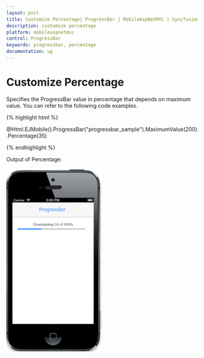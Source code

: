```yaml
---
layout: post
title: Customize Percentage| ProgressBar | MobileAspNetMVC | Syncfusion
description: customize percentage
platform: mobileaspnetmvc
control: ProgressBar
keywords: progressbar, percentage
documentation: ug
---
```


# Customize Percentage

 Specifies the ProgressBar value in percentage that depends on maximum value. You can refer to the following code examples.  

{% highlight html %}

@Html.EJMobile().ProgressBar("progressbar_sample").MaximumValue(200).Percentage(35)

{% endhighlight %}

Output of Percentage:

![](Customize-Percentage_images/Customize-Percentage_img1.png)



